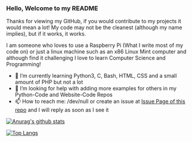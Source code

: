 ### Hello, Welcome to my README

Thanks for viewing my GitHub, if you would contribute to my projects it would mean a lot!
My code may not be the cleanest (although my name implies), but if it works, it works.

I am someone who loves to use a Raspberry Pi  (What I write most of my code on) or just a linux machine such as an x86 Linux Mint computer and although find it challenging I love to learn Computer Science and Programming!

- 🌱 I’m currently learning Python3, C, Bash, HTML, CSS and a small amount of PHP but not a lot
- 🤔 I’m looking for help with adding more examples for others in my Python-Code and Website-Code Repos
- 📫 How to reach me: /dev/null or create an issue at [Issue Page of this repo](https://github.com/CleanMachine1/CleanMachine1/issues) and I will reply as soon as I see it


[![Anurag's github stats](https://github-readme-stats.vercel.app/api?username=CleanMachine1&theme=dark&show_icons=true)](https://github.com/anuraghazra/github-readme-stats)

[![Top Langs](https://github-readme-stats.vercel.app/api/top-langs/?username=CleanMachine1&layout=compact&theme=dark)](https://github.com/anuraghazra/github-readme-stats)
